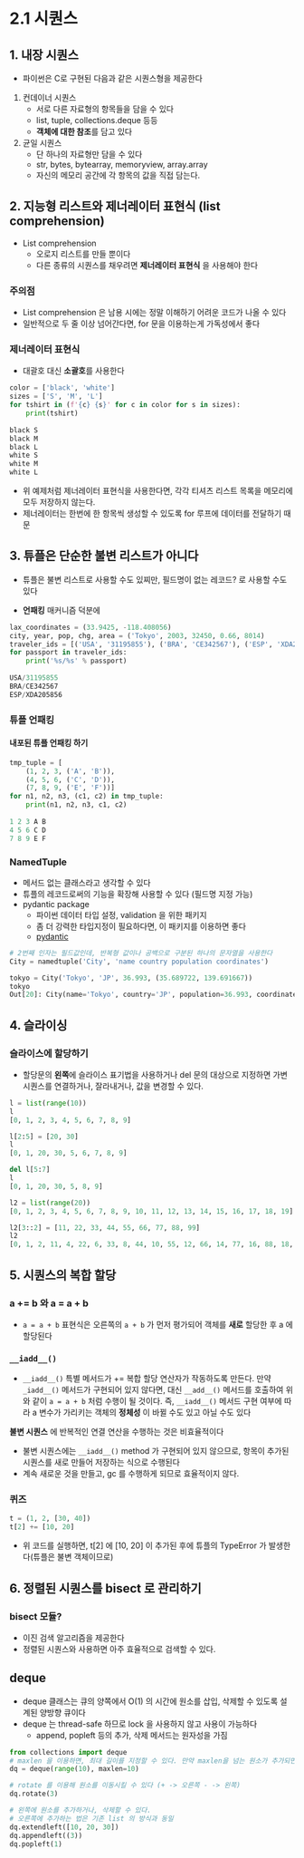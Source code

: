 # 2.1 시퀀스

## 1. 내장 시퀀스

- 파이썬은 C로 구현된 다음과 같은 시퀀스형을 제공한다

1. 컨데이너 시퀀스
   - 서로 다른 자료형의 항목들을 담을 수 있다
   - list, tuple, collections.deque 등등
   - **객체에 대한 참조**를 담고 있다
2. 균일 시퀀스
   - 단 하나의 자료형만 담을 수 있다
   - str, bytes, bytearray, memoryview, array.array
   - 자신의 메모리 공간에 각 항목의 값을 직접 담는다.



## 2. 지능형 리스트와 제너레이터 표현식 (list comprehension)

- List comprehension
  - 오로지 리스트를 만들 뿐이다
  - 다른 종류의 시퀀스를 채우려면 **제너레이터 표현식** 을 사용해야 한다

### 주의점

- List comprehension 은 남용 시에는 정말 이해하기 어려운 코드가 나올 수 있다
- 일반적으로 두 줄 이상 넘어간다면, for 문을 이용하는게 가독성에서 좋다



### 제너레이터 표현식

- 대괄호 대신 **소괄호**를 사용한다 

```python
color = ['black', 'white']
sizes = ['S', 'M', 'L']
for tshirt in (f'{c} {s}' for c in color for s in sizes):
    print(tshirt)
    
black S
black M
black L
white S
white M
white L
```

- 위 예제처럼 제너레이터 표현식을 사용한다면, 각각 티셔츠 리스트 목록을 메모리에 모두 저장하지 않는다.
- 제너레이터는 한번에 한 항목씩 생성할 수 있도록 for 루프에 데이터를 전달하기 때문



## 3. 튜플은 단순한 불변 리스트가 아니다

- 튜플은 불변 리스트로 사용할 수도 있찌만, 필드명이 없는 레코드? 로 사용할 수도 있다

- **언패킹** 매커니즘 덕분에

```python
lax_coordinates = (33.9425, -118.408056)
city, year, pop, chg, area = ('Tokyo', 2003, 32450, 0.66, 8014)
traveler_ids = [('USA', '31195855'), ('BRA', 'CE342567'), ('ESP', 'XDA205856')]
for passport in traveler_ids:
    print('%s/%s' % passport)
    
USA/31195855
BRA/CE342567
ESP/XDA205856
```

### 튜플 언패킹

#### 내포된 튜플 언패킹 하기

```python
tmp_tuple = [
    (1, 2, 3, ('A', 'B')),
    (4, 5, 6, ('C', 'D')),
    (7, 8, 9, ('E', 'F'))]
for n1, n2, n3, (c1, c2) in tmp_tuple:
    print(n1, n2, n3, c1, c2)
    
1 2 3 A B
4 5 6 C D
7 8 9 E F
```

### NamedTuple

- 메서드 없는 클래스라고 생각할 수 있다
- 튜플의 레코드로써의 기능을 확장해 사용할 수 있다 (필드명 지정 가능)
- pydantic package
    - 파이썬 데이터 타입 설정, validation 을 위한 패키지
    - 좀 더 강력한 타입지정이 필요하다면, 이 패키지를 이용하면 좋다
    - [pydantic](https://pydantic-docs.helpmanual.io/)

```python
# 2번째 인자는 필드값인데, 반복형 값이나 공백으로 구분된 하나의 문자열을 사용한다
City = namedtuple('City', 'name country population coordinates')

tokyo = City('Tokyo', 'JP', 36.993, (35.689722, 139.691667))
tokyo
Out[20]: City(name='Tokyo', country='JP', population=36.993, coordinates=(35.689722, 139.691667))

```





## 4. 슬라이싱

### 슬라이스에 할당하기

- 할당문의 **왼쪽**에 슬라이스 표기법을 사용하거나 del 문의 대상으로 지정하면 가변 시퀀스를 연결하거나, 잘라내거나, 값을 변경할 수 있다.

```python
l = list(range(10))
l
[0, 1, 2, 3, 4, 5, 6, 7, 8, 9]

l[2:5] = [20, 30]
l
[0, 1, 20, 30, 5, 6, 7, 8, 9]

del l[5:7]
l
[0, 1, 20, 30, 5, 8, 9]

l2 = list(range(20))
[0, 1, 2, 3, 4, 5, 6, 7, 8, 9, 10, 11, 12, 13, 14, 15, 16, 17, 18, 19]

l2[3::2] = [11, 22, 33, 44, 55, 66, 77, 88, 99]
l2
[0, 1, 2, 11, 4, 22, 6, 33, 8, 44, 10, 55, 12, 66, 14, 77, 16, 88, 18, 99]
```



## 5. 시퀀스의 복합 할당

### a += b  와 a = a + b

- `a = a + b` 표현식은 오른쪽의 `a + b` 가 먼저 평가되어 객체를 **새로** 할당한 후 a 에 할당된다

### `__iadd__()`

- `__iadd__()` 특별 메서드가 += 복합 할당 연산자가 작동하도록 만든다. 만약 `_iadd__()` 메서드가 구현되어 있지 않다면, 대신 `__add__()` 메서드를 호출하여 위와 같이 `a = a + b` 처럼 수행이 될 것이다. 즉, `__iadd__()` 메서드 구현 여부에 따라 a 변수가 가리키는 객체의 **정체성** 이 바뀔 수도 있고 아닐 수도 있다

**불변 시퀀스** 에 반복적인 연결 연산을 수행하는 것은 비효율적이다
- 불변 시퀀스에는 `__iadd__()` method 가 구현되어 있지 않으므로, 항목이 추가된 시퀀스를 새로 만들어 저장하는 식으로 수행된다
- 계속 새로운 것을 만들고, gc 를 수행하게 되므로 효율적이지 않다.
### 퀴즈

```python
t = (1, 2, [30, 40])
t[2] += [10, 20]
```

- 위 코드를 실행하면, t[2] 에 [10, 20] 이 추가된 후에 튜플의 TypeError 가 발생한다(튜플은 불변 객체이므로)



## 6. 정렬된 시퀀스를 bisect 로 관리하기

### bisect 모듈?

- 이진 검색 알고리즘을 제공한다
- 정렬된 시퀀스와 사용하면 아주 효율적으로 검색할 수 있다.

## deque 
- deque 클래스는 큐의 양쪽에서 O(1) 의 시간에 원소를 삽입, 삭제할 수 있도록 설계된 양방향 큐이다
- deque 는 thread-safe 하므로 lock 을 사용하지 않고 사용이 가능하다
    - append, popleft 등의 추가, 삭제 메서드는 원자성을 가짐
    
```python
from collections import deque
# maxlen 을 이용하면, 최대 길이를 지정할 수 있다. 만약 maxlen을 넘는 원소가 추가되면, 추가되는 쪽의 반대쪽 원소가 삭제된다
dq = deque(range(10), maxlen=10)

# rotate 를 이용해 원소를 이동시킬 수 있다 (+ -> 오른쪽 - -> 왼쪽)
dq.rotate(3)

# 왼쪽에 원소를 추가하거나, 삭제할 수 있다.
# 오른쪽에 추가하는 법은 기존 list 의 방식과 동일
dq.extendleft([10, 20, 30])
dq.appendleft((3))
dq.popleft(1)

```